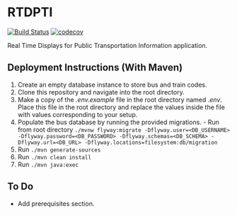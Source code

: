 # RTDPTI

[![Build Status](https://travis-ci.com/Lewis-Allen/RTDPTIcache.svg?token=1nzEHxQR3yx7r4oy4QzU&branch=master)](https://travis-ci.com/Lewis-Allen/RTDPTIcache) [![codecov](https://codecov.io/gh/Lewis-Allen/RTDPTIcache/branch/master/graph/badge.svg?token=6H5eGshUMx)](https://codecov.io/gh/Lewis-Allen/RTDPTIcache)

Real Time Displays for Public Transportation Information application.

## Deployment Instructions (With Maven)

1. Create an empty database instance to store bus and train codes.
2. Clone this repository and navigate into the root directory.
3. Make a copy of the *.env.example* file in the root directory named *.env*. Place this file in the root directory and replace the values inside the file with values corresponding to your setup.
4. Populate the bus database by running the provided migrations. - Run from root directory `./mvnw flyway:migrate -Dflyway.user=<DB_USERNAME> -Dflyway.password=<DB_PASSWORD> -Dflyway.schemas=<DB_SCHEMA> -Dflyway.url=<DB_URL> -Dflyway.locations=filesystem:db/migration`
6. Run `./mvn generate-sources`
7. Run `./mvn clean install`
8. Run `./mvn java:exec`

## To Do
- Add prerequisites section.